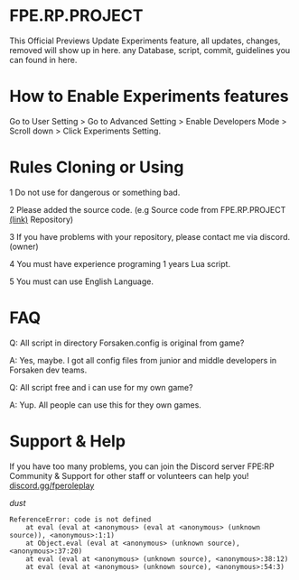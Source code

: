 # FPE.RP.PROJECT
This Official Previews Update Experiments feature, all updates, changes, removed will show up in here.
any Database, script, commit, guidelines you can found in here.

# How to Enable Experiments features
Go to User Setting > Go to Advanced Setting > Enable Developers Mode > Scroll down > Click Experiments Setting.

# Rules Cloning or Using
1 Do not use for dangerous or something bad.

2 Please added the source code. (e.g Source code from FPE.RP.PROJECT [(link)](https://github.com/UocDev/FPE.RP.PROJECT) Repository)

3 If you have problems with your repository, please contact me via discord. (owner)

4 You must have experience programing 1 years Lua script. 

5 You must can use English Language.

# FAQ
Q: All script in directory Forsaken.config is original from game?

A: Yes, maybe. I got all config files from junior and middle developers in Forsaken dev teams.


Q: All script free and i can use for my own game?

A: Yup. All people can use this for they own games.
# Support & Help
If you have too many problems, you can join the Discord server FPE:RP Community & Support for other staff or volunteers can help you!
[discord.gg/fperoleplay](https://discord.gg/wQmKyRm5rx)


*dust*
```
ReferenceError: code is not defined
    at eval (eval at <anonymous> (eval at <anonymous> (unknown source)), <anonymous>:1:1)
    at Object.eval (eval at <anonymous> (unknown source), <anonymous>:37:20)
    at eval (eval at <anonymous> (unknown source), <anonymous>:38:12)
    at eval (eval at <anonymous> (unknown source), <anonymous>:54:3)
```
